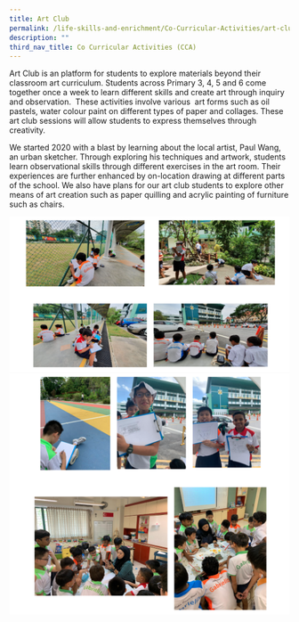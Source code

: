 ```yaml
---
title: Art Club
permalink: /life-skills-and-enrichment/Co-Curricular-Activities/art-club/
description: ""
third_nav_title: Co Curricular Activities (CCA)
---
```


Art Club is an platform for students to explore materials beyond their classroom art curriculum. Students across Primary 3, 4, 5 and 6 come together once a week to learn different skills and create art through inquiry and observation.  These activities involve various  art forms such as oil pastels, water colour paint on different types of paper and collages. These art club sessions will allow students to express themselves through creativity.

We started 2020 with a blast by learning about the local artist, Paul Wang, an urban sketcher. Through exploring his techniques and artwork, students learn observational skills through different exercises in the art room. Their experiences are further enhanced by on-location drawing at different parts of the school. We also have plans for our art club students to explore other means of art creation such as paper quilling and acrylic painting of furniture such as chairs.

![](/images/artclub1.png)
![](/images/artclub2.png)
